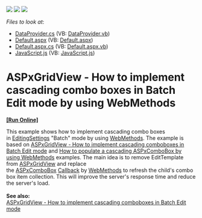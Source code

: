 <!-- default badges list -->
![](https://img.shields.io/endpoint?url=https://codecentral.devexpress.com/api/v1/VersionRange/128534636/15.2.5%2B)
[![](https://img.shields.io/badge/Open_in_DevExpress_Support_Center-FF7200?style=flat-square&logo=DevExpress&logoColor=white)](https://supportcenter.devexpress.com/ticket/details/T356740)
[![](https://img.shields.io/badge/📖_How_to_use_DevExpress_Examples-e9f6fc?style=flat-square)](https://docs.devexpress.com/GeneralInformation/403183)
<!-- default badges end -->
<!-- default file list -->
*Files to look at*:

* [DataProvider.cs](./CS/App_Code/DataProvider.cs) (VB: [DataProvider.vb](./VB/App_Code/DataProvider.vb))
* [Default.aspx](./CS/Default.aspx) (VB: [Default.aspx](./VB/Default.aspx))
* [Default.aspx.cs](./CS/Default.aspx.cs) (VB: [Default.aspx.vb](./VB/Default.aspx.vb))
* [JavaScript.js](./CS/JavaScript.js) (VB: [JavaScript.js](./VB/JavaScript.js))
<!-- default file list end -->
# ASPxGridView - How to implement cascading combo boxes in Batch Edit mode by using WebMethods
<!-- run online -->
**[[Run Online]](https://codecentral.devexpress.com/t356740/)**
<!-- run online end -->


<p>This example shows how to implement cascading combo boxes in <a href="https://documentation.devexpress.com/#AspNet/DevExpressWebASPxGridViewEditingSettings_Modetopic">EditingSettings</a> "Batch" mode by using <a href="https://msdn.microsoft.com/en-us/library/byxd99hx(v=vs.90).aspx">WebMethods</a>. The example is based on <a href="https://www.devexpress.com/Support/Center/p/T124512">ASPxGridView - How to implement cascading comboboxes in Batch Edit mode</a> and <a href="https://www.devexpress.com/Support/Center/p/T356687">How to populate a cascading ASPxComboBox by using WebMethods</a> examples. The main idea is to remove EditTemplate from <a href="https://documentation.devexpress.com/#AspNet/clsDevExpressWebASPxGridViewtopic">ASPxGridView</a> and replace the <a href="https://documentation.devexpress.com/#AspNet/clsDevExpressWebASPxComboBoxtopic">ASPxComboBox</a> <a href="https://documentation.devexpress.com/#AspNet/DevExpressWebASPxAutoCompleteBoxBase_Callbacktopic">Callback</a> by <a href="https://msdn.microsoft.com/en-us/library/byxd99hx(v=vs.90).aspx">WebMethods</a> to refresh the child's combo box item collection. This will improve the server's response time and reduce the server's load.<br><br><strong>See also: <br></strong><a href="https://www.devexpress.com/Support/Center/p/T124512">ASPxGridView - How to implement cascading comboboxes in Batch Edit mode</a><strong><br></strong></p>

<br/>


